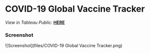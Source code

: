 # COVID-19 Global Vaccine Tracker

*View in Tableau Public:* **[HERE](https://public.tableau.com/app/profile/jamie.de.ocampo/viz/COVID-19GlobalVaccineTracker_16752431539760/COVID-19GlobalVaccineTracker)**<br />

### Screenshot
![Screenshot](files/COVID-19 Global Vaccine Tracker.png)
